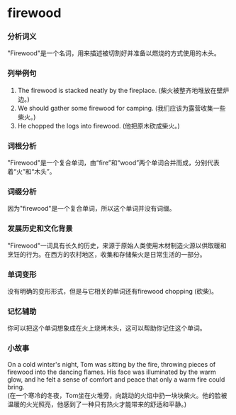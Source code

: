 # firewood

### 分析词义

  

"Firewood"是一个名词，用来描述被切割好并准备以燃烧的方式使用的木头。

  

### 列举例句

  

1.  The firewood is stacked neatly by the fireplace. (柴火被整齐地堆放在壁炉边。)
2.  We should gather some firewood for camping. (我们应该为露营收集一些柴火。)
3.  He chopped the logs into firewood. (他把原木砍成柴火。)

  

### 词根分析

  

"Firewood"是一个复合单词，由“fire”和“wood”两个单词合并而成，分别代表着“火”和“木头”。

  

### 词缀分析

  

因为"firewood"是一个复合单词，所以这个单词并没有词缀。

  

### 发展历史和文化背景

  

"Firewood"一词具有长久的历史，来源于原始人类使用木材制造火源以供取暖和烹饪的行为。在西方的农村地区，收集和存储柴火是日常生活的一部分。

  

### 单词变形

  

没有明确的变形形式，但是与它相关的单词还有firewood chopping (砍柴)。

  

### 记忆辅助

  

你可以把这个单词想象成在火上烧烤木头，这可以帮助你记住这个单词。

  

### 小故事

  

On a cold winter's night, Tom was sitting by the fire, throwing pieces of firewood into the dancing flames. His face was illuminated by the warm glow, and he felt a sense of comfort and peace that only a warm fire could bring.  
(在一个寒冷的冬夜，Tom坐在火堆旁，向跳动的火焰中扔一块块柴火。他的脸被温暖的火光照亮，他感到了一种只有热火才能带来的舒适和平静。)
